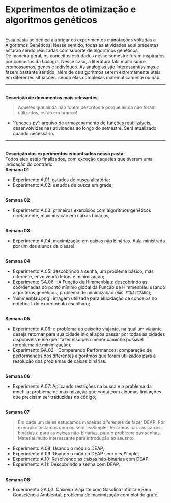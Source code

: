 # Experimentos de otimização e algoritmos genéticos

<br><justify>Essa pasta se dedica a abrigar os experimentos e anotações voltadas a Algoritmos Genéticos! Nesse sentido, todas as atividades aqui presentes estarão sendo realizadas com suporte de algoritmos genéticos.
<br> De maneira geral, os conceitos estudados nesse semestre foram inspirados por conceitos da biologia. Nesse caso, a literatura fala muito sobre cromossomos, genes e indivíduos. As analogias são interessantíssimas e fazem bastante sentido, além de os algoritmos serem extremamente úteis em diferentes situações, sendo elas complexas matematicamente ou não.</justify>

<hr>

<br>**Descrição de documentos mais relevantes**:
> Aqueles que ainda não forem descritos é porque ainda não foram utilizados, estão em branco!
- 'funcoes.py': arquivo de armazenamento de funções reutilizáveis, desenvolvidas nas atividades ao longo do semestre. Será atualizado quando necessário.

<hr> 

<br>**Descrição dos experimentos encontrados nessa pasta**:
<br> Todos eles estão finalizados, com exceção daqueles que tiverem uma indicação do contrário.
<br>**Semana 01**
- Experimento A.01: estudos de busca aleatória;
- Experimento A.02: estudos de busca em grade;

<br>**Semana 02**
- Experimento A.03: primeiros exercícios com algoritmos genéticos diretamente, maximização em caixas binárias;

<br>**Semana 03**
- Experimento A.04: maximização em caixas não binárias. Aula ministrada por um dos alunos da classe!

<br>**Semana 04**
- Experimento A.05: descobrindo a senha, um problema básico, mas diferente, envolvendo letras e minimização;
- Experimento GA.06 - A Função de Himmenblau: descobrindo as coordenadas do ponto mínimo global da Função de Himmenblau usando algoritmos genéticos; problema de minimização (`NÃO FINALIZADO`);
- 'himmenblau.png': imagem utilizada para elucidação de conceios no notebook do experimento escolhido;

<br>**Semana 05**
- Experimento A.06: o problema do caixeiro viajante, na qual um viajante deseja retornar para sua cidade inicial após passar por todas as cidades disponíveis e ele quer fazer isso pelo menor caminho possível (problema de minimização);
- Experimento GA.02 - Comparando Performances: comparação de performances dos diferentes algoritmos que foram utilizados para a resolução dos problemas de caixas binárias.

<br>**Semana 06**
- Experimento A.07: Aplicando restrições na busca e o problema da mochila; problema de maximização que conta com algumas limitações que precisam ser traduzidas no código;

<br>**Semana 07**
> Em cada um deles estudamos maneiras diferentes de fazer DEAP. Por exemplo: testamos com ou sem 'eaSimple', testamos para as caixas binárias e para as caixas não-binárias, para o problema das senhas. Material muito interessante para introdução ao asusnto.
- Experimento A.08: Usando o módulo DEAP;
- Experimento A.09: Usando o módulo DEAP sem o eaSimple;
- Experimento A.10: Resolvendo as caixas não-binárias com DEAP;
- Experimento A.11: Descobrindo a senha com DEAP.

<br>**Semana 08**
- Exoerimento GA.03: Caixeiro Viajante com Gasolina Infinita e Sem Consciência Ambiental; problema de maximização com plot de grafo.
